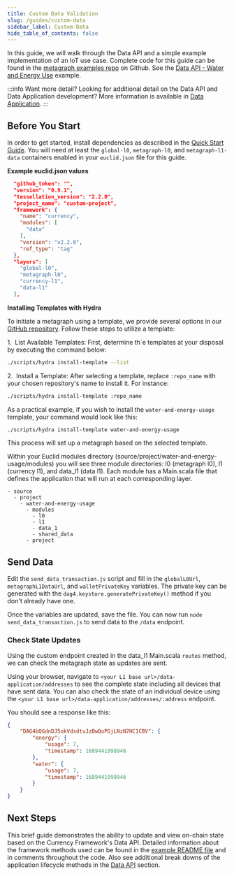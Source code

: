 ```yaml
---
title: Custom Data Validation
slug: /guides/custom-data
sidebar_label: Custom Data
hide_table_of_contents: false
---
```


<intro-end />

In this guide, we will walk through the Data API and a simple example implementation of an IoT use case. Complete code for this guide can be found in the [metagraph examples repo](https://github.com/Constellation-Labs/metagraph-examples) on Github. See the [Data API - Water and Energy Use](https://github.com/Constellation-Labs/metagraph-examples/tree/main/examples/DataApi-Water-And-Energy-Usage) example. 

:::info Want more detail? 
Looking for additional detail on the Data API and Data Application development? More information is available in [Data Application](/sdk/metagraph-framework/data/overview).
:::


## Before You Start
In order to get started, install dependencies as described in the [Quick Start Guide](/sdk/guides/quick-start). You will need at least the `global-l0`, `metagraph-l0`, and `metagraph-l1-data` containers enabled in your `euclid.json` file for this guide. 

__Example euclid.json values__
```json
  "github_token": "",
  "version": "0.9.1",
  "tessellation_version": "2.2.0",
  "project_name": "custom-project",
  "framework": {
    "name": "currency",
    "modules": [
      "data"
    ],
    "version": "v2.2.0",
    "ref_type": "tag"
  },
  "layers": [
    "global-l0",
    "metagraph-l0",
    "currency-l1",
    "data-l1"
  ],
```

__Installing Templates with Hydra__

To initiate a metagraph using a template, we provide several options in our [GitHub repository](https://github.com/Constellation-Labs/metagraph-examples). Follow these steps to utilize a template:

1.  List Available Templates: First, determine th`e templates at your disposal by executing the command below:
```bash
./scripts/hydra install-template --list
```

2.  Install a Template: After selecting a template, replace `:repo_name` with your chosen repository's name to install it. For instance:
```bash
./scripts/hydra install-template :repo_name
```
As a practical example, if you wish to install the `water-and-energy-usage` template, your command would look like this:
```bash
./scripts/hydra install-template water-and-energy-usage
```

This process will set up a metagraph based on the selected template.

Within your Euclid modules directory (source/project/water-and-energy-usage/modules) you will see three module directories: l0 (metagraph l0), l1 (currency l1), and data_l1 (data l1). Each module has a Main.scala file that defines the application that will run at each corresponding layer. 

```
- source
  - project
    - water-and-energy-usage
      - modules
        - l0
        - l1
        - data_1
        - shared_data
      - project
```

## Send Data
Edit the `send_data_transaction.js` script and fill in the `globalL0Url`, `metagraphL1DataUrl`, and `walletPrivateKey` variables. The private key can be generated with the `dag4.keystore.generatePrivateKey()` method if you don't already have one. 

Once the variables are updated, save the file. You can now run `node send_data_transaction.js` to send data to the `/data` endpoint. 

### Check State Updates
Using the custom endpoint created in the data_l1 Main.scala `routes` method, we can check the metagraph state as updates are sent. 

Using your browser, navigate to `<your L1 base url>/data-application/addresses` to see the complete state including all devices that have sent data. You can also check the state of an individual device using the `<your L1 base url>/data-application/addresses/:address` endpoint. 

You should see a response like this:
```json
{
    "DAG4bQGdnDJ5okVdsdtvJzBwQoPGjLNzN7HC1CBV": {
        "energy": {
            "usage": 7,
            "timestamp": 1689441998946
        },
        "water": {
            "usage": 7,
            "timestamp": 1689441998946
        }
    }
}
```

## Next Steps
This brief guide demonstrates the ability to update and view on-chain state based on the Currency Framework's Data API. Detailed information about the framework methods used can be found in the [example README file](https://github.com/Constellation-Labs/metagraph-examples/blob/main/examples/DataApi-Water-And-Energy-Usage/README.md) and in comments throughout the code. Also see additional break downs of the application lifecycle methods in the [Data API](/sdk/metagraph-framework/data/overview) section. 


